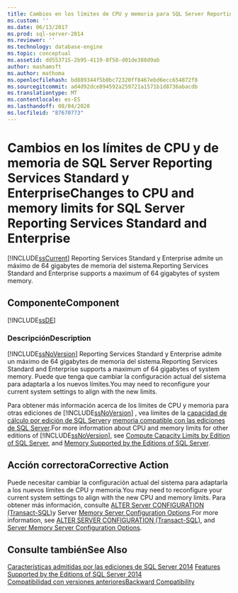 ```yaml
---
title: Cambios en los límites de CPU y memoria para SQL Server Reporting Services Standard y Enterprise | Microsoft Docs
ms.custom: ''
ms.date: 06/13/2017
ms.prod: sql-server-2014
ms.reviewer: ''
ms.technology: database-engine
ms.topic: conceptual
ms.assetid: dd553715-2b95-4119-8f58-d01de388d9ab
author: mashamsft
ms.author: mathoma
ms.openlocfilehash: bd889344f5b0bc72320ff8467ebd6ecc654872f8
ms.sourcegitcommit: ad4d92dce894592a259721a1571b1d8736abacdb
ms.translationtype: MT
ms.contentlocale: es-ES
ms.lasthandoff: 08/04/2020
ms.locfileid: "87670773"
---
```

# <a name="changes-to-cpu-and-memory-limits-for-sql-server-reporting-services-standard-and-enterprise"></a><span data-ttu-id="083ee-102">Cambios en los límites de CPU y de memoria de SQL Server Reporting Services Standard y Enterprise</span><span class="sxs-lookup"><span data-stu-id="083ee-102">Changes to CPU and memory limits for SQL Server Reporting Services Standard and Enterprise</span></span>
  [!INCLUDE[ssCurrent](../../includes/sscurrent-md.md)] <span data-ttu-id="083ee-103">Reporting Services Standard y Enterprise admite un máximo de 64 gigabytes de memoria del sistema.</span><span class="sxs-lookup"><span data-stu-id="083ee-103">Reporting Services Standard and Enterprise supports a maximum of 64 gigabytes of system memory.</span></span>  
  
## <a name="component"></a><span data-ttu-id="083ee-104">Componente</span><span class="sxs-lookup"><span data-stu-id="083ee-104">Component</span></span>  
 [!INCLUDE[ssDE](../../includes/ssde-md.md)]  
  
### <a name="description"></a><span data-ttu-id="083ee-105">Descripción</span><span class="sxs-lookup"><span data-stu-id="083ee-105">Description</span></span>  
 [!INCLUDE[ssNoVersion](../../includes/ssnoversion-md.md)] <span data-ttu-id="083ee-106">Reporting Services Standard y Enterprise admite un máximo de 64 gigabytes de memoria del sistema.</span><span class="sxs-lookup"><span data-stu-id="083ee-106">Reporting Services Standard and Enterprise supports a maximum of 64 gigabytes of system memory.</span></span> <span data-ttu-id="083ee-107">Puede que tenga que cambiar la configuración actual del sistema para adaptarla a los nuevos límites.</span><span class="sxs-lookup"><span data-stu-id="083ee-107">You may need to reconfigure your current system settings to align with the new limits.</span></span>  
  
 <span data-ttu-id="083ee-108">Para obtener más información acerca de los límites de CPU y memoria para otras ediciones de [!INCLUDE[ssNoVersion](../../includes/ssnoversion-md.md)] , vea límites de la [capacidad de cálculo por edición de SQL Server](../compute-capacity-limits-by-edition-of-sql-server.md)y [memoria compatible con las ediciones de SQL Server](https://go.microsoft.com/fwlink/?LinkId=212633).</span><span class="sxs-lookup"><span data-stu-id="083ee-108">For more information about CPU and memory limits for other editions of [!INCLUDE[ssNoVersion](../../includes/ssnoversion-md.md)], see [Compute Capacity Limits by Edition of SQL Server](../compute-capacity-limits-by-edition-of-sql-server.md), and [Memory Supported by the Editions of SQL Server](https://go.microsoft.com/fwlink/?LinkId=212633).</span></span>  
  
## <a name="corrective-action"></a><span data-ttu-id="083ee-109">Acción correctora</span><span class="sxs-lookup"><span data-stu-id="083ee-109">Corrective Action</span></span>  
 <span data-ttu-id="083ee-110">Puede necesitar cambiar la configuración actual del sistema para adaptarla a los nuevos límites de CPU y memoria.</span><span class="sxs-lookup"><span data-stu-id="083ee-110">You may need to reconfigure your current system settings to align with the new CPU and memory limits.</span></span> <span data-ttu-id="083ee-111">Para obtener más información, consulte [ALTER Server CONFIGURATION &#40;Transact-SQL&#41;](/sql/t-sql/statements/alter-server-configuration-transact-sql)y Server [Memory Server Configuration Options](../../database-engine/configure-windows/server-memory-server-configuration-options.md).</span><span class="sxs-lookup"><span data-stu-id="083ee-111">For more information, see [ALTER SERVER CONFIGURATION &#40;Transact-SQL&#41;](/sql/t-sql/statements/alter-server-configuration-transact-sql), and [Server Memory Server Configuration Options](../../database-engine/configure-windows/server-memory-server-configuration-options.md).</span></span>  
  
## <a name="see-also"></a><span data-ttu-id="083ee-112">Consulte también</span><span class="sxs-lookup"><span data-stu-id="083ee-112">See Also</span></span>  
 <span data-ttu-id="083ee-113">[Características admitidas por las ediciones de SQL Server 2014](../../../2014/getting-started/features-supported-by-the-editions-of-sql-server-2014.md) </span><span class="sxs-lookup"><span data-stu-id="083ee-113">[Features Supported by the Editions of SQL Server 2014](../../../2014/getting-started/features-supported-by-the-editions-of-sql-server-2014.md) </span></span>  
 [<span data-ttu-id="083ee-114">Compatibilidad con versiones anteriores</span><span class="sxs-lookup"><span data-stu-id="083ee-114">Backward Compatibility</span></span>](../../../2014/getting-started/backward-compatibility.md)  
  
  
